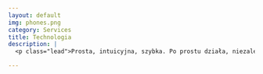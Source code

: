 ```yaml
---
layout: default
img: phones.png
category: Services
title: Technologia
description: |
  <p class="lead">Prosta, intuicyjna, szybka. Po prostu działa, niezależnie od tego czy masz kilku pracowników czy setki. System jest oparty na solidnych podstawach, architektura umożliwia szybkie zmiany a my mamy kompetencje do tego by ją zintegrować z dowolnym systemem i dostosować do Twoich potrzeb.</p>

---
```

